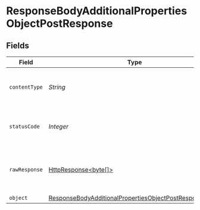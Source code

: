 # ResponseBodyAdditionalPropertiesObjectPostResponse


## Fields

| Field                                                                                                                                       | Type                                                                                                                                        | Required                                                                                                                                    | Description                                                                                                                                 |
| ------------------------------------------------------------------------------------------------------------------------------------------- | ------------------------------------------------------------------------------------------------------------------------------------------- | ------------------------------------------------------------------------------------------------------------------------------------------- | ------------------------------------------------------------------------------------------------------------------------------------------- |
| `contentType`                                                                                                                               | *String*                                                                                                                                    | :heavy_check_mark:                                                                                                                          | HTTP response content type for this operation                                                                                               |
| `statusCode`                                                                                                                                | *Integer*                                                                                                                                   | :heavy_check_mark:                                                                                                                          | HTTP response status code for this operation                                                                                                |
| `rawResponse`                                                                                                                               | [HttpResponse<byte[]>](https://docs.oracle.com/en/java/javase/11/docs/api/java.net.http/java/net/http/HttpResponse.html)                    | :heavy_minus_sign:                                                                                                                          | Raw HTTP response; suitable for custom response parsing                                                                                     |
| `object`                                                                                                                                    | [ResponseBodyAdditionalPropertiesObjectPostResponseBody](../../models/operations/ResponseBodyAdditionalPropertiesObjectPostResponseBody.md) | :heavy_minus_sign:                                                                                                                          | OK                                                                                                                                          |